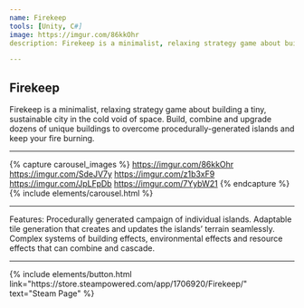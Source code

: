 ```yaml
---
name: Firekeep
tools: [Unity, C#]
image: https://imgur.com/86kkOhr
description: Firekeep is a minimalist, relaxing strategy game about building a tiny, sustainable city in the cold void of space.

---
```


## Firekeep
Firekeep is a minimalist, relaxing strategy game about building a tiny, sustainable city in the cold void of space. Build, combine and upgrade dozens of unique buildings to overcome procedurally-generated islands and keep your fire burning.

---

{% capture carousel_images %}
https://imgur.com/86kkOhr
https://imgur.com/SdeJV7y
https://imgur.com/z1b3xF9
https://imgur.com/JpLFpDb
https://imgur.com/7YybW21
{% endcapture %}
{% include elements/carousel.html %}

---

Features:
Procedurally generated campaign of individual islands.
Adaptable tile generation that creates and updates the islands’ terrain seamlessly.
Complex systems of building effects, environmental effects and resource effects that can combine and cascade.

---

<p class="text-center">
{% include elements/button.html link="https://store.steampowered.com/app/1706920/Firekeep/" text="Steam Page" %}
</p>